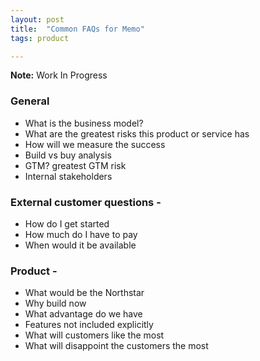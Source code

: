 ```yaml
---
layout: post
title:  "Common FAQs for Memo"
tags: product

---
```

**Note:** Work In Progress

### General

- What is the business model?
- What are the greatest risks this product or service has 
- How will we measure the success
- Build vs buy analysis
- GTM? greatest GTM risk
- Internal stakeholders


### External customer questions - 

- How do I get started 
- How much do I have to pay
- When would it be available


### Product - 

- What would be the Northstar
- Why build now 
- What advantage do we have
- Features not included explicitly 
- What will customers like the most
- What will disappoint the customers the most
